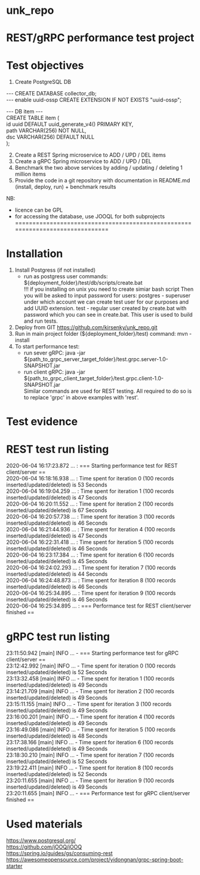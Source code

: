 # unk_repo                                                                                                                                
                                                                                                                                          
# REST/gRPC performance test project                                                                                                      
                                                                                                                                          
# Test objectives                                                                                                                         
1. Create PostgreSQL DB                                                                                                                   
                                                                                                                                          
--- CREATE DATABASE collector_db;                                                                                                         
--- enable uuid-ossp CREATE EXTENSION IF NOT EXISTS "uuid-ossp";                                                                          
                                                                                                                                          
--- DB item ---                                                                                                                           
CREATE TABLE item (                                                                                                                       
id uuid DEFAULT uuid_generate_v4() PRIMARY KEY,                                                                                           
path VARCHAR(256) NOT NULL,                                                                                                               
dsc VARCHAR(256) DEFAULT NULL                                                                                                             
);                                                                                                                                        
                                                                                                                                          
2. Create a REST Spring microservice to ADD / UPD / DEL items                                                                             
3. Create a gRPC Spring microservice to ADD / UPD / DEL                                                                                   
4. Benchmark the two above services by adding / updating / deleting 1 million items                                                       
5. Provide the code in a git repository with documentation in README.md (install, deploy, run) + benchmark results                        
                                                                                                                                          
NB:                                                                                                                                       
                                                                                                                                          
- licence can be GPL                                                                                                                      
- for accessing the database, use JOOQL for both subprojects                                                                              
==============================================================================
                                                                                                                                          
# Installation                                                                                                                            
1. Install Postgress (if not installed)                                                                                                   
   - run as postgress user commands:                                                                                                      
     ${deployment_folder}/test/db/scripts/create.bat  
     !!! if you installing on unix you need to create simiar bash script
     Then you will be asked to input password for users: 
            postgres - superuser under which account we can create test user for our purposes and add UUID extension.
            test - regular user created by create.bat with password which you can see in create.bat. 
                   This user is used to build and run tests.
2. Deploy from GIT https://github.com/kirsenky/unk_repo.git                                                                               
3. Run in main project folder (${deployment_folder}/test) command: 
   mvn -install                                                           
4. To start performance test:
   - run sever gRPC: 
     java -jar ${path_to_grpc_server_target_folder}/test.grpc.server-1.0-SNAPSHOT.jar   
   - run client gRPC: 
     java -jar ${path_to_grpc_client_target_folder}/test.grpc.client-1.0-SNAPSHOT.jar   
Similar commands are used for REST testing. All required to do so is to replace 'grpc' in above examples with 'rest'.

# Test evidence                                                                                                                           
# REST test run listing                                                                                                                   
2020-06-04 16:17:23.872 ...  : === Starting performance test for REST client/server ==                                                    
2020-06-04 16:18:16.938 ...  : Time spent for iteration 0 (100 records inserted/updated/deleted) is 53 Seconds                            
2020-06-04 16:19:04.259 ...  : Time spent for iteration 1 (100 records inserted/updated/deleted) is 47 Seconds                            
2020-06-04 16:20:11.552 ...  : Time spent for iteration 2 (100 records inserted/updated/deleted) is 67 Seconds                            
2020-06-04 16:20:57.738 ...  : Time spent for iteration 3 (100 records inserted/updated/deleted) is 46 Seconds                            
2020-06-04 16:21:44.936 ...  : Time spent for iteration 4 (100 records inserted/updated/deleted) is 47 Seconds                            
2020-06-04 16:22:31.418 ...  : Time spent for iteration 5 (100 records inserted/updated/deleted) is 46 Seconds                            
2020-06-04 16:23:17.384 ...  : Time spent for iteration 6 (100 records inserted/updated/deleted) is 45 Seconds                            
2020-06-04 16:24:02.293 ...  : Time spent for iteration 7 (100 records inserted/updated/deleted) is 44 Seconds                            
2020-06-04 16:24:48.873 ...  : Time spent for iteration 8 (100 records inserted/updated/deleted) is 46 Seconds                            
2020-06-04 16:25:34.895 ...  : Time spent for iteration 9 (100 records inserted/updated/deleted) is 46 Seconds                            
2020-06-04 16:25:34.895 ...  : === Performance test for REST client/server finished ==                                                    
                                                                                                                                          
# gRPC test run listing                                                                                                                   
23:11:50.942 [main] INFO ... - === Starting performance test for gRPC client/server ==                                          
23:12:42.992 [main] INFO ... - Time spent for iteration 0 (100 records inserted/updated/deleted) is 52 Seconds                            
23:13:32.458 [main] INFO ... - Time spent for iteration 1 (100 records inserted/updated/deleted) is 49 Seconds                            
23:14:21.709 [main] INFO ... - Time spent for iteration 2 (100 records inserted/updated/deleted) is 49 Seconds                            
23:15:11.155 [main] INFO ... - Time spent for iteration 3 (100 records inserted/updated/deleted) is 49 Seconds                            
23:16:00.201 [main] INFO ... - Time spent for iteration 4 (100 records inserted/updated/deleted) is 49 Seconds                            
23:16:49.086 [main] INFO ... - Time spent for iteration 5 (100 records inserted/updated/deleted) is 48 Seconds                            
23:17:38.166 [main] INFO ... - Time spent for iteration 6 (100 records inserted/updated/deleted) is 49 Seconds                            
23:18:30.210 [main] INFO ... - Time spent for iteration 7 (100 records inserted/updated/deleted) is 52 Seconds                            
23:19:22.411 [main] INFO ... - Time spent for iteration 8 (100 records inserted/updated/deleted) is 52 Seconds                            
23:20:11.655 [main] INFO ... - Time spent for iteration 9 (100 records inserted/updated/deleted) is 49 Seconds                            
23:20:11.655 [main] INFO ... - === Performance test for gRPC client/server finished ==                        
                                                                                                                                          
# Used materials                                                                                                                          
                                                                                                                                          
https://www.postgresql.org/                                                                                                               
https://github.com/jOOQ/jOOQ                                                                                                              
https://spring.io/guides/gs/consuming-rest                                                                                                
https://awesomeopensource.com/project/yidongnan/grpc-spring-boot-starter                                                                  
